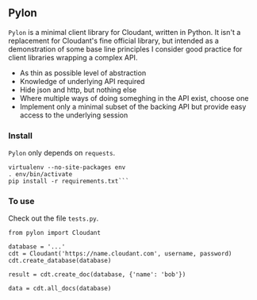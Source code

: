 ## Pylon

`Pylon` is a minimal client library for Cloudant, written in Python. It isn't a replacement for
Cloudant's fine official library, but intended as a demonstration of some base line principles 
I consider good practice for client libraries wrapping a complex API.

* As thin as possible level of abstraction
* Knowledge of underlying API required
* Hide json and http, but nothing else
* Where multiple ways of doing someghing in the API exist, choose one
* Implement only a minimal subset of the backing API but provide easy access to the underlying session

### Install

`Pylon` only depends on `requests`.

    virtualenv --no-site-packages env
    . env/bin/activate
    pip install -r requirements.txt```

### To use

Check out the file `tests.py`.

    from pylon import Cloudant

    database = '...'
    cdt = Cloudant('https://name.cloudant.com', username, password)
    cdt.create_database(database)

    result = cdt.create_doc(database, {'name': 'bob'})

    data = cdt.all_docs(database)
